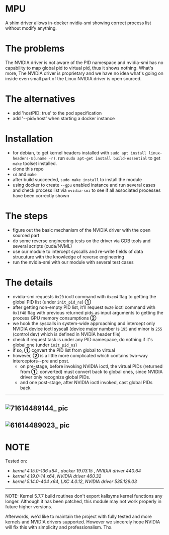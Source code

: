 # MPU
A shim driver allows in-docker nvidia-smi showing correct process list without modify anything.

# The problems
The NVIDIA driver is not aware of the PID namespace and nvidia-smi has no capability to map global pid to virtual pid, thus it shows nothing.
What's more, The NVIDIA driver is proprietary and we have no idea what's going on inside even small part of the Linux NVIDIA driver is open sourced.

# The alternatives
- add 'hostPID: true' to the pod specification
- add '--pid=host' when starting a docker instance

# Installation

- for debian, to get kernel headers installed with `sudo apt install linux-headers-$(uname -r)`. run `sudo apt-get install build-essential` to get `make` toolset installed.
- clone this repo
- `cd` and `make`
- after build succeeded, `sudo make install` to install the module
- using docker to create `--gpu` enabled instance and run several cases and check process list via `nvidia-smi` to see if all associated processes have been correctly shown

# The steps
- figure out the basic mechanism of the NVIDIA driver with the open sourced part
- do some reverse engineering tests on the driver via GDB tools and several scripts (cuda/NVML)
- use our module to intercept syscalls and re-write fields of data strucuture with the knowledge of reverse engineering
- run the nvidia-smi with our module with several test cases

# The details
- nvidia-smi requests `0x20` ioctl command with `0xee4` flag to getting the global PID list (under `init_pid_ns`) **①**
- after getting non-empty PID list, it'll request `0x20` ioctl command with `0x1f48` flag with previous returned pids as input arguments to getting the process GPU memory consumptions **②**
- we hook the syscalls in system-wide approaching and intercept only NVIDIA device ioctl syscall (device major number is `195` and minor is `255` (control dev) which is defined in NVIDIA header file)
- check if request task is under any PID namespace, do nothing if it's global one (under `init_pid_ns`)
- if so, **①** convert the PID list from global to virtual
- however, **②** is a little more complicated which contains two-way interceptors--pre and post. 
  - on pre-stage, before invoking NVIDIA ioctl, the virtual PIDs (returned from **①**, converted) must convert back to global ones, since NVIDIA driver only recognize global PIDs. 
  - and one post-stage, after NVIDIA ioctl invoked, cast global PIDs back

---
![71614489144_ pic](https://user-images.githubusercontent.com/14119758/109408926-28831a00-79c9-11eb-8abf-a8382f5a897a.jpg)
---
![61614489023_ pic](https://user-images.githubusercontent.com/14119758/109408930-2d47ce00-79c9-11eb-8ec3-90f4324c6dd3.jpg)
---

# NOTE

Tested on:

- _kernel 4.15.0-136 x64_ , _docker 19.03.15_ , _NVIDIA driver 440.64_
- _kernel 4.19.0-14 x64_,  _NVIDIA driver 460.32_
- _kernel 5.14.0-404 x64_, _LXC 4.0.12_, _NVIDIA driver 535.129.03_

---

NOTE: Kernel 5.7.7 build routines don't export kallsyms kernel functions any longer. Although it has been patched, this module may not work properly in future higher versions.

Afterwords, we'd like to maintain the project with fully tested and more kernels and NVIDIA drivers supported. 
However we sincerely hope NVIDIA will fix this with simplicity and professionalism. Thx.

